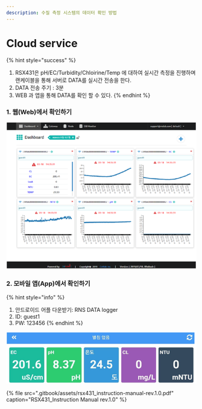 ```yaml
---
description: 수질 측정 시스템의 데이터 확인 방법
---
```


# Cloud service

{% hint style="success" %}
1. RSX431은 pH/EC/Turbidity/Chloirine/Temp 에 대하여 실시간 측정을 진행하며 랜케이블을 통해 서버로 DATA를 실시간 전송을 한다.
2. DATA 전송 주기 : 3분
3. WEB 과 앱을 통해 DATA를 확인 할 수 있다.
{% endhint %}

### 1. 웹\(Web\)에서 확인하기 

![&#xADF8;&#xB9BC; 1. &#xC6F9;\(Web\) &#xB370;&#xC774;&#xD130; &#xD655;&#xC778;](.gitbook/assets/web_data_check.png)

### 2. 모바일 앱\(App\)에서 확인하기 

{% hint style="info" %}
1. 안드로이드 어플 다운받기: RNS DATA logger
2. ID: guest1
3. PW: 123456
{% endhint %}

![&#xADF8;&#xB9BC; 2. &#xBAA8;&#xBC14;&#xC77C; &#xC571;\(App\) &#xB370;&#xC774;&#xD130; &#xD655;&#xC778;](.gitbook/assets/app_data_check.png)



{% file src=".gitbook/assets/rsx431\_instruction-manual-rev.1.0.pdf" caption="RSX431\_Instruction Manual rev.1.0" %}

